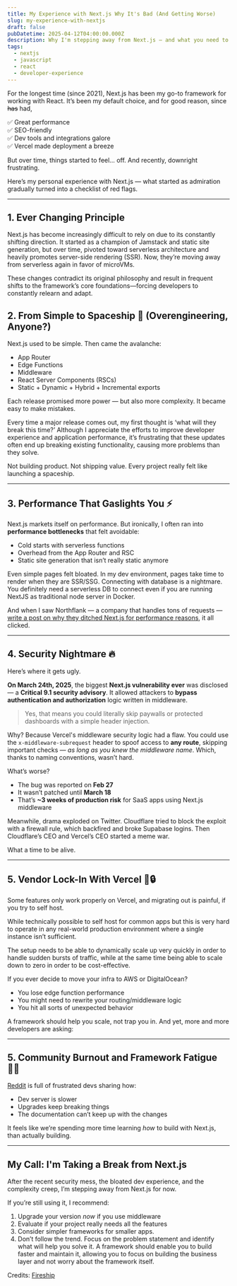 ```yaml
---
title: My Experience with Next.js Why It's Bad (And Getting Worse)
slug: my-experience-with-nextjs
draft: false
pubDatetime: 2025-04-12T04:00:00.000Z
description: Why I'm stepping away from Next.js — and what you need to know about the middleware vulnerability.
tags:
  - nextjs
  - javascript
  - react
  - developer-experience
---
```


For the longest time (since 2021), Next.js has been my go-to framework for working with React. It’s been my default choice, and for good reason, since ~~has~~ had,

✅ Great performance  
✅ SEO-friendly  
✅ Dev tools and integrations galore  
✅ Vercel made deployment a breeze  

But over time, things started to feel… off. And recently, downright frustrating.

Here’s my personal experience with Next.js — what started as admiration gradually turned into a checklist of red flags.

---

## 1. Ever Changing Principle

Next.js has become increasingly difficult to rely on due to its constantly shifting direction. It started as a champion of Jamstack and static site generation, but over time, pivoted toward serverless architecture and heavily promotes server-side rendering (SSR). Now, they’re moving away from serverless again in favor of microVMs.

These changes contradict its original philosophy and result in frequent shifts to the framework’s core foundations—forcing developers to constantly relearn and adapt.

## 2. From Simple to Spaceship 🚀 (Overengineering, Anyone?)

Next.js used to be simple. Then came the avalanche:

- App Router  
- Edge Functions  
- Middleware  
- React Server Components (RSCs)  
- Static + Dynamic + Hybrid + Incremental exports  

Each release promised more power — but also more complexity. It became easy to make mistakes.

Every time a major release comes out, my first thought is ‘what will they break this time?’ Although I appreciate the efforts to improve developer experience and application performance, it’s frustrating that these updates often end up breaking existing functionality, causing more problems than they solve.

Not building product. Not shipping value. Every project really felt like launching a spaceship.

---

## 3. Performance That Gaslights You ⚡️

Next.js markets itself on performance. But ironically, I often ran into **performance bottlenecks** that felt avoidable:

- Cold starts with serverless functions  
- Overhead from the App Router and RSC  
- Static site generation that isn’t really static anymore  

Even simple pages felt bloated. In my dev environment, pages take time to render when they are SSR/SSG. Connecting with database is a nightmare. You definitely need a serverless DB to connect even if you are running NextJS as traditional node server in Docker.


And when I saw Northflank — a company that handles tons of requests —[ write a post on why they ditched Next.js for performance reasons](https://northflank.com/blog/why-we-ditched-next-js-and-never-looked-back), it all clicked.

---

## 4. Security Nightmare 🔥

Here’s where it gets ugly.

**On March 24th, 2025**, the biggest **Next.js vulnerability ever** was disclosed — a **Critical 9.1 security advisory**. It allowed attackers to **bypass authentication and authorization** logic written in middleware.

> Yes, that means you could literally skip paywalls or protected dashboards with a simple header injection.

Why? Because Vercel's middleware security logic had a flaw. You could use the `x-middleware-subrequest` header to spoof access to **any route**, skipping important checks — *as long as you knew the middleware name*. Which, thanks to naming conventions, wasn’t hard.

What’s worse?

- The bug was reported on **Feb 27**
- It wasn’t patched until **March 18**
- That’s **~3 weeks of production risk** for SaaS apps using Next.js middleware

Meanwhile, drama exploded on Twitter. Cloudflare tried to block the exploit with a firewall rule, which backfired and broke Supabase logins. Then Cloudflare’s CEO and Vercel’s CEO started a meme war.

What a time to be alive.

---

## 5. Vendor Lock-In With Vercel 🧠🔒

Some features only work properly on Vercel, and migrating out is painful, if you try to self host.

While technically possible to self host for common apps but this is very hard to operate in any real-world production environment where a single instance isn’t sufficient.

The setup needs to be able to dynamically scale up very quickly in order to handle sudden bursts of traffic, while at the same time being able to scale down to zero in order to be cost-effective.

If you ever decide to move your infra to AWS or DigitalOcean?

- You lose edge function performance  
- You might need to rewrite your routing/middleware logic  
- You hit all sorts of unexpected behavior  

A framework should help you scale, not trap you in. And yet, more and more developers are asking:

---

## 5. Community Burnout and Framework Fatigue 😮‍💨

[Reddit](https://www.reddit.com/r/nextjs/comments/1fjluh2/we_are_finally_moved_out_of_nextjs/) is full of frustrated devs sharing how:

- Dev server is slower  
- Upgrades keep breaking things  
- The documentation can’t keep up with the changes  

It feels like we’re spending more time learning *how* to build with Next.js, than actually building.

---

## My Call: I'm Taking a Break from Next.js

After the recent security mess, the bloated dev experience, and the complexity creep, I’m stepping away from Next.js for now.

If you’re still using it, I recommend:

1. Upgrade your version *now* if you use middleware  
2. Evaluate if your project really needs all the features  
3. Consider simpler frameworks for smaller apps.
4. Don’t follow the trend. Focus on the problem statement and identify what will help you solve it. A framework should enable you to build faster and maintain it, allowing you to focus on building the business layer and not worry about the framework itself.

Credits: [Fireship](https://www.youtube.com/watch?v=AaCnBOqyvIM)
